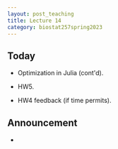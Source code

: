 ```yaml
---
layout: post_teaching
title: Lecture 14
category: biostat257spring2023
---
```


## Today

* Optimization in Julia (cont'd).

* HW5.

* HW4 feedback (if time permits).

## Announcement

* 
